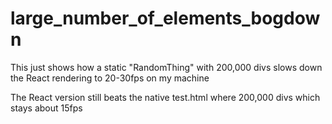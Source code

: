 # large_number_of_elements_bogdown


This just shows how a static "RandomThing" with 200,000 divs slows down the React rendering to 20-30fps on my machine

The React version still beats the native test.html where 200,000 divs which stays about 15fps
